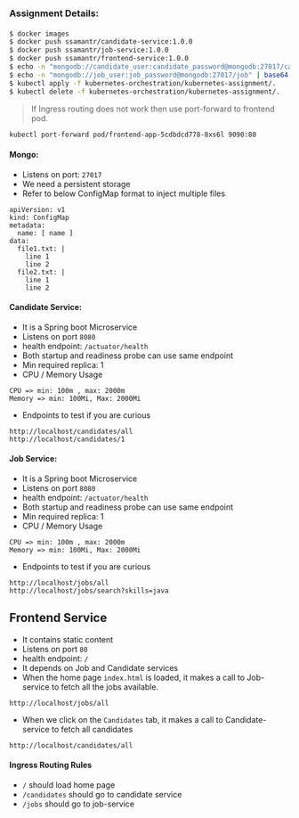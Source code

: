### Assignment Details:

####
```bash
$ docker images
$ docker push ssamantr/candidate-service:1.0.0
$ docker push ssamantr/job-service:1.0.0
$ docker push ssamantr/frontend-service:1.0.0
$ echo -n "mongodb://candidate_user:candidate_password@mongodb:27017/candidate" | base64
$ echo -n "mongodb://job_user:job_password@mongodb:27017/job" | base64
$ kubectl apply -f kubernetes-orchestration/kubernetes-assignment/.
$ kubectl delete -f kubernetes-orchestration/kubernetes-assignment/.
```

> If Ingress routing does not work then use port-forward to frontend pod.
```bash
kubectl port-forward pod/frontend-app-5cdbdcd778-8xs6l 9090:80
```

#### Mongo: 
- Listens on port: `27017`
- We need a persistent storage
- Refer to below ConfigMap format to inject multiple files

```
apiVersion: v1
kind: ConfigMap
metadata:
  name: [ name ]
data:
  file1.txt: |
    line 1
    line 2
  file2.txt: |
    line 1
    line 2
```

#### Candidate Service:

- It is a Spring boot Microservice
- Listens on port `8080`
- health endpoint: `/actuator/health`
- Both startup and readiness probe can use same endpoint
- Min required replica: 1
- CPU / Memory Usage
```
CPU => min: 100m , max: 2000m
Memory => min: 100Mi, Max: 2000Mi 
```
- Endpoints to test if you are curious
```
http://localhost/candidates/all
http://localhost/candidates/1
```

#### Job Service:
- It is a Spring boot Microservice
- Listens on port `8080`
- health endpoint: `/actuator/health`
- Both startup and readiness probe can use same endpoint
- Min required replica: 1
- CPU / Memory Usage
```
CPU => min: 100m , max: 2000m
Memory => min: 100Mi, Max: 2000Mi 
```
- Endpoints to test if you are curious
```
http://localhost/jobs/all
http://localhost/jobs/search?skills=java
```

## Frontend Service
- It contains static content
- Listens on port `80`
- health endpoint: `/`
- It depends on Job and Candidate services
- When the home page `index.html` is loaded, it makes a call to Job-service to fetch all the jobs available.
```
http://localhost/jobs/all
```
- When we click on the `Candidates` tab, it makes a call to Candidate-service to fetch all candidates
```
http://localhost/candidates/all
```

#### Ingress Routing Rules
- `/` should load home page
- `/candidates` should go to candidate service
- `/jobs` should go to job-service